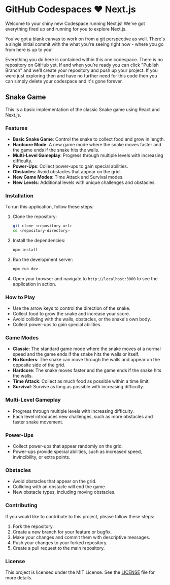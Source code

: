 # GitHub Codespaces ♥️ Next.js

Welcome to your shiny new Codespace running Next.js! We've got everything fired up and running for you to explore Next.js.

You've got a blank canvas to work on from a git perspective as well. There's a single initial commit with the what you're seeing right now - where you go from here is up to you!

Everything you do here is contained within this one codespace. There is no repository on GitHub yet. If and when you’re ready you can click "Publish Branch" and we’ll create your repository and push up your project. If you were just exploring then and have no further need for this code then you can simply delete your codespace and it's gone forever.

## Snake Game

This is a basic implementation of the classic Snake game using React and Next.js.

### Features

- **Basic Snake Game**: Control the snake to collect food and grow in length.
- **Hardcore Mode**: A new game mode where the snake moves faster and the game ends if the snake hits the walls.
- **Multi-Level Gameplay**: Progress through multiple levels with increasing difficulty.
- **Power-Ups**: Collect power-ups to gain special abilities.
- **Obstacles**: Avoid obstacles that appear on the grid.
- **New Game Modes**: Time Attack and Survival modes.
- **New Levels**: Additional levels with unique challenges and obstacles.

### Installation

To run this application, follow these steps:

1. Clone the repository:
   ```bash
   git clone <repository-url>
   cd <repository-directory>
   ```

2. Install the dependencies:
   ```bash
   npm install
   ```

3. Run the development server:
   ```bash
   npm run dev
   ```

4. Open your browser and navigate to `http://localhost:3000` to see the application in action.

### How to Play

- Use the arrow keys to control the direction of the snake.
- Collect food to grow the snake and increase your score.
- Avoid colliding with the walls, obstacles, or the snake's own body.
- Collect power-ups to gain special abilities.

### Game Modes

- **Classic**: The standard game mode where the snake moves at a normal speed and the game ends if the snake hits the walls or itself.
- **No Borders**: The snake can move through the walls and appear on the opposite side of the grid.
- **Hardcore**: The snake moves faster and the game ends if the snake hits the walls.
- **Time Attack**: Collect as much food as possible within a time limit.
- **Survival**: Survive as long as possible with increasing difficulty.

### Multi-Level Gameplay

- Progress through multiple levels with increasing difficulty.
- Each level introduces new challenges, such as more obstacles and faster snake movement.

### Power-Ups

- Collect power-ups that appear randomly on the grid.
- Power-ups provide special abilities, such as increased speed, invincibility, or extra points.

### Obstacles

- Avoid obstacles that appear on the grid.
- Colliding with an obstacle will end the game.
- New obstacle types, including moving obstacles.

### Contributing

If you would like to contribute to this project, please follow these steps:

1. Fork the repository.
2. Create a new branch for your feature or bugfix.
3. Make your changes and commit them with descriptive messages.
4. Push your changes to your forked repository.
5. Create a pull request to the main repository.

### License

This project is licensed under the MIT License. See the [LICENSE](LICENSE) file for more details.

